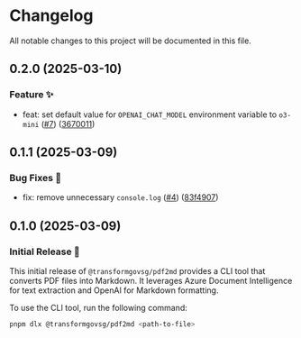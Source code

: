 # Changelog

All notable changes to this project will be documented in this file.

## 0.2.0 (2025-03-10)

### Feature ✨

- feat: set default value for `OPENAI_CHAT_MODEL` environment variable to `o3-mini` ([#7](https://github.com/transformgovsg/pdf2md/pull/7)) ([3670011](https://github.com/transformgovsg/pdf2md/commit/3670011fe9269b37a7976fd55437d74b25fe7f52))

## 0.1.1 (2025-03-09)

### Bug Fixes 🐞

- fix: remove unnecessary `console.log` ([#4](https://github.com/transformgovsg/pdf2md/pull/4)) ([83f4907](https://github.com/transformgovsg/pdf2md/commit/83f4907ec34f09a78857585ade7db9da006fcc6b))

## 0.1.0 (2025-03-09)

### Initial Release 🚀

This initial release of `@transformgovsg/pdf2md` provides a CLI tool that converts PDF files into Markdown. It leverages Azure Document Intelligence for text extraction and OpenAI for Markdown formatting.

To use the CLI tool, run the following command:

```sh
pnpm dlx @transformgovsg/pdf2md <path-to-file>
```
